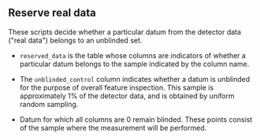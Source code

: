 Reserve real data
---

These scripts decide whether a particular datum from the detector data ("real data") belongs to an unblinded set. 

+ `reserved_data` is the table whose columns are indicators of whether a particular datum belongs to the sample indicated by the column name. 

+ The `unblinded_control` column indicates whether a datum is unblinded for the purpose of overall feature inspection. This sample is approximately 1\% of the detector data, and is obtained by uniform random sampling. 

+ Datum for which all columns are 0 remain blinded. These points consist of the sample where the measurement will be performed. 
